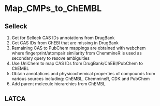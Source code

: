 # Map_CMPs_to_ChEMBL

## Selleck
1. Get for Selleck CAS IDs annotations from DrugBank
2. Get CAS IDs from ChEBI that are missing in DrugBank
3. Remaining CAS to PubChem mappings are obtained with webchem where fingerprint/atompair similarity from ChemmineR is used as secondary query to resove ambiguities
4. Use UniChem to map CAS IDs from DrugBank/ChEBI/PubChem to ChEMBL
5. Obtain annotations and physicochemical properties of compounds from various sources including: ChEMBL, ChemmineR, CDK and PubChem
6. Add parent molecule hierarchies from ChEMBL

## LATCA
